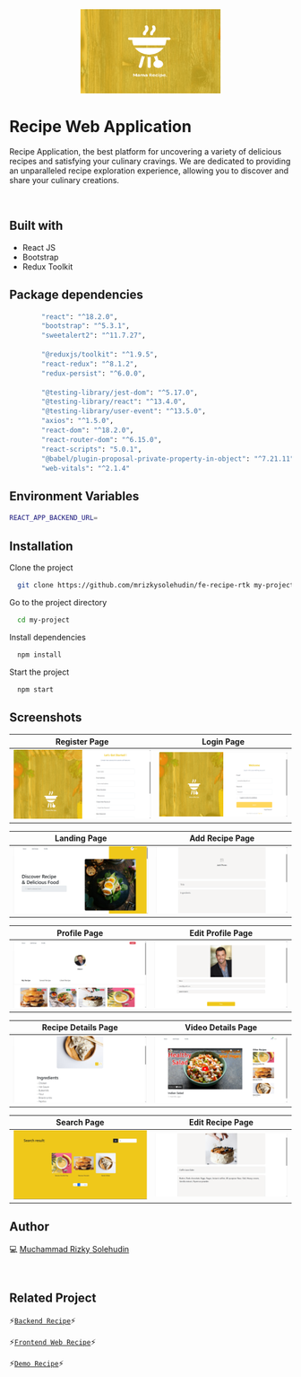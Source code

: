 <div align="center">
 <img height="150" width="250" src="https://github.com/mrizkysolehudin/fe-recipe-rtk/blob/master/public/assets/images/logo-bgyellow.png"  />
</div>

# Recipe Web Application

Recipe Application, the best platform for uncovering a variety of delicious recipes and satisfying your culinary cravings. We are dedicated to providing an unparalleled recipe exploration experience, allowing you to discover and share your culinary creations.

<br />

## Built with

- React JS
- Bootstrap
- Redux Toolkit

## Package dependencies

```bash
		"react": "^18.2.0",
		"bootstrap": "^5.3.1",
		"sweetalert2": "^11.7.27",

        "@reduxjs/toolkit": "^1.9.5",
        "react-redux": "^8.1.2",
		"redux-persist": "^6.0.0",

		"@testing-library/jest-dom": "^5.17.0",
		"@testing-library/react": "^13.4.0",
		"@testing-library/user-event": "^13.5.0",
		"axios": "^1.5.0",
		"react-dom": "^18.2.0",
		"react-router-dom": "^6.15.0",
		"react-scripts": "5.0.1",
 	    "@babel/plugin-proposal-private-property-in-object": "^7.21.11",
		"web-vitals": "^2.1.4"
```

## Environment Variables

```bash
REACT_APP_BACKEND_URL=
```

## Installation

Clone the project

```bash
  git clone https://github.com/mrizkysolehudin/fe-recipe-rtk my-project
```

Go to the project directory

```bash
  cd my-project
```

Install dependencies

```bash
  npm install
```

Start the project

```bash
  npm start
```

## Screenshots

| Register Page                                                                                                     | Login Page                                                                                                  |
| ----------------------------------------------------------------------------------------------------------------- | ----------------------------------------------------------------------------------------------------------- |
| ![Register](https://github.com/mrizkysolehudin/fe-recipe-rtk/blob/master/public/assets/screens/register-page.png) | ![Login](https://github.com/mrizkysolehudin/fe-recipe-rtk/blob/master/public/assets/screens/login-page.png) |

| Landing Page                                                                                                         | Add Recipe Page                                                                                                            |
| -------------------------------------------------------------------------------------------------------------------- | -------------------------------------------------------------------------------------------------------------------------- |
| ![Landing Page](https://github.com/mrizkysolehudin/fe-recipe-rtk/blob/master/public/assets/screens/landing-page.png) | ![Add Recipe Page](https://github.com/mrizkysolehudin/fe-recipe-rtk/blob/master/public/assets/screens/add-recipe-page.png) |

| Profile Page                                                                                                         | Edit Profile Page                                                                                                              |
| -------------------------------------------------------------------------------------------------------------------- | ------------------------------------------------------------------------------------------------------------------------------ |
| ![Profile Page](https://github.com/mrizkysolehudin/fe-recipe-rtk/blob/master/public/assets/screens/profile-page.png) | ![Edit Profile Page](https://github.com/mrizkysolehudin/fe-recipe-rtk/blob/master/public/assets/screens/edit-profile-page.png) |

| Recipe Details Page                                                                                                                | Video Details Page                                                                                                               |
| ---------------------------------------------------------------------------------------------------------------------------------- | -------------------------------------------------------------------------------------------------------------------------------- |
| ![Recipe Details Page](https://github.com/mrizkysolehudin/fe-recipe-rtk/blob/master/public/assets/screens/recipe-details-page.png) | ![Video Details Page](https://github.com/mrizkysolehudin/fe-recipe-rtk/blob/master/public/assets/screens/video-details-page.png) |

| Search Page                                                                                                        | Edit Recipe Page                                                                                                             |
| ------------------------------------------------------------------------------------------------------------------ | ---------------------------------------------------------------------------------------------------------------------------- |
| ![Search Page](https://github.com/mrizkysolehudin/fe-recipe-rtk/blob/master/public/assets/screens/search-page.png) | ![Edit Recipe Page](https://github.com/mrizkysolehudin/fe-recipe-rtk/blob/master/public/assets/screens/edit-recipe-page.png) |

## Author

💻 [Muchammad Rizky Solehudin](https://github.com/mrizkysolehudin)

<br />

## Related Project

⚡[`Backend Recipe`](https://github.com/mrizkysolehudin/be-recipe)⚡

⚡[`Frontend Web Recipe`](https://github.com/mrizkysolehudin/fe-recipe-rtk)⚡

⚡[`Demo Recipe`](https://master--fe-recipe-versi2.netlify.app/)⚡
